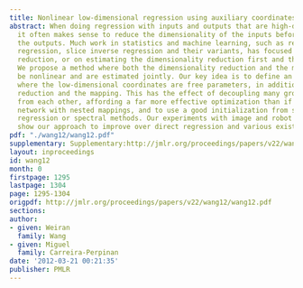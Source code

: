 ```yaml
---
title: Nonlinear low-dimensional regression using auxiliary coordinates
abstract: When doing regression with inputs and outputs that are high-dimensional,
  it often makes sense to reduce the dimensionality of the inputs before mapping to
  the outputs. Much work in statistics and machine learning, such as reduced-rank
  regression, slice inverse regression and their variants, has focused on linear dimensionality
  reduction, or on estimating the dimensionality reduction first and then the mapping.
  We propose a method where both the dimensionality reduction and the mapping can
  be nonlinear and are estimated jointly. Our key idea is to define an objective function
  where the low-dimensional coordinates are free parameters, in addition to the dimensionality
  reduction and the mapping. This has the effect of decoupling many groups of parameters
  from each other, affording a far more effective optimization than if using a deep
  network with nested mappings, and to use a good initialization from slice inverse
  regression or spectral methods. Our experiments with image and robot applications
  show our approach to improve over direct regression and various existing approaches.
pdf: "./wang12/wang12.pdf"
supplementary: Supplementary:http://jmlr.org/proceedings/papers/v22/wang12/wang12Supple.tgz
layout: inproceedings
id: wang12
month: 0
firstpage: 1295
lastpage: 1304
page: 1295-1304
origpdf: http://jmlr.org/proceedings/papers/v22/wang12/wang12.pdf
sections: 
author:
- given: Weiran
  family: Wang
- given: Miguel
  family: Carreira-Perpinan
date: '2012-03-21 00:21:35'
publisher: PMLR
---
```

